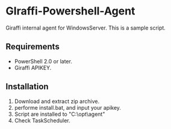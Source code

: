 GIraffi-Powershell-Agent
===
Giraffi internal agent for WindowsServer.
This is a sample script.


Requirements
--
* PowerShell 2.0 or later.
* Giraffi APIKEY.

Installation
---
1. Download and extract zip archive.
2. performe install.bat, and input your apikey.
3. Script are installed to "C:\opt\agent\"
4. Check TaskScheduler.

